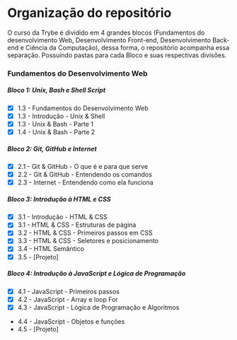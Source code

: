 # Organização do repositório

O curso da Trybe é dividido em 4 grandes blocos (Fundamentos do desenvolvimento Web, Desenvolvimento Front-end, Desenvolvimento Back-end e Ciência da Computação), dessa forma, o repositório acompanha essa separação. Possuindo pastas para cada Bloco e suas respectivas divisões.

  <summary><h3>Fundamentos do Desenvolvimento Web</h3></summary>

  ##### Bloco 1: Unix, Bash e Shell Script
 - [X] 1.3 - Fundamentos do Desenvolvimento Web
 - [X] 1.3 - Introdução - Unix & Shell
 - [X] 1.3 - Unix & Bash - Parte 1
 - [X] 1.4 - Unix & Bash - Parte 2

 ##### Bloco 2: Git, GitHub e Internet
 - [X] 2.1 - Git & GitHub  - O que é e para que serve
 - [X] 2.2 - Git & GitHub - Entendendo os comandos
 - [X] 2.3 - Internet - Entendendo como ela funciona

 ##### Bloco 3: Introdução à HTML e CSS
 - [X] 3.1 - Introdução - HTML & CSS
 - [X] 3.1 - HTML & CSS - Estruturas de página
 - [X] 3.2 - HTML & CSS - Primeiros passos em CSS
 - [X] 3.3 - HTML & CSS - Seletores e posicionamento
 - [X] 3.4 - HTML Semântico
 - [X] 3.5 - [Projeto]
 
 ##### Bloco 4: Introdução à JavaScript e Lógica de Programação
- [X] 4.1 - JavaScript - Primeiros passos
- [X] 4.2 - JavaScript - Array e loop For
- [X] 4.3 - JavaScript - Lógica de Programação e Algoritmos
-  4.4 - JavaScript - Objetos e funções
-  4.5 - [Projeto]
